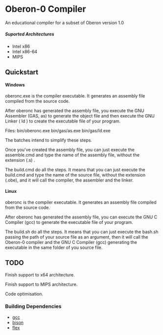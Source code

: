 
# Oberon-0 Compiler

An educational compiler for a subset of Oberon version 1.0

##### Suported Architectures
* Intel x86
* Intel x86-64
* MIPS

## Quickstart

#### Windows

oberonc.exe is the compiler executable.
It generates an assembly file compiled from the source code.

After oberonc has generated the assembly file, you execute
the GNU Assembler (GAS, as) to generate the object file and then
execute the GNU Linker ( ld ) to create the executable file of 
your program.

Files:
bin/oberonc.exe
bin/gas/as.exe
bin/gas/ld.exe

The batches intend to simplify these steps.

Once you've created the assembly file, you can
just execute the assemble.cmd and type the 
name of the assembly file, without the extension (.s) .

The build.cmd do all the steps. It means that you
can just execute the build.cmd and type the name
of the source file, without the extension (.obe),
and it will call the compiler, the assembler and
the linker.

#### Linux

oberonc is the compiler executable.
It generates an assembly file compiled from the source code.

After oberonc has generated the assembly file, you can execute the GNU C Compiler (gcc) to generate the executable file of your program.

The build.sh do all the steps. It means that you can just execute the bash.sh passing the path of your source file as an argument, then it will call the Oberon-0 compiler and the GNU C Compiler (gcc) generating the executable in the same folder of you source file.

## TODO

Finish support to x64 architecture.

Finish support to MIPS architecture.

Code optimisation.


### Building Dependencies

* [gcc](https://gcc.gnu.org/)
* [bison](http://www.gnu.org/software/bison/) 
* [flex](http://flex.sourceforge.net/)

